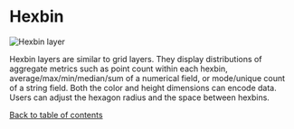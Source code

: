 # Hexbin

![Hexbin layer](https://d1a3f4spazzrp4.cloudfront.net/kepler.gl/documentation/layers-hexbin.png "Hexbin layer")

Hexbin layers are similar to grid layers. They display distributions of aggregate metrics such as point count within each hexbin, average/max/min/median/sum of a numerical field, or mode/unique count of a string field. Both the color and height dimensions can encode data. Users can adjust the hexagon radius and the space between hexbins.


[Back to table of contents](../a-introduction.md)
